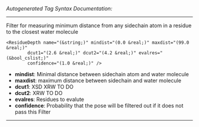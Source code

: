 _Autogenerated Tag Syntax Documentation:_

---
Filter for measuring minimum distance from any sidechain atom in a residue to the closest water molecule

```
<ResidueDepth name="(&string;)" mindist="(0.0 &real;)" maxdist="(99.0 &real;)"
        dcut1="(2.6 &real;)" dcut2="(4.2 &real;)" evalres="(&bool_cslist;)"
        confidence="(1.0 &real;)" />
```

-   **mindist**: Minimal distance between sidechain atom and water molecule
-   **maxdist**: maximum distance between sidechain and water molecule
-   **dcut1**: XSD XRW TO DO
-   **dcut2**: XRW TO DO
-   **evalres**: Residues to evalute
-   **confidence**: Probability that the pose will be filtered out if it does not pass this Filter

---
